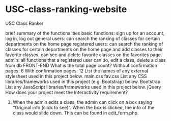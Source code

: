 # USC-class-ranking-website
USC Class Ranker

brief summary of the functionalities
basic functions: 
sign up for an account, log in, log out
general users: can search the ranking of classes for certain departments on the home page
registered users: can search the ranking of classes for certain departments on the home page and add classes to their favorite classes, can see and delete favorite classes on the favorites page.
admin: all functions that a registered user can do, edit a class, delete a class from db
FRONT-END
What is the total page count?
Without confirmation pages: 6
With confirmation pages: 12
List the names of any external stylesheet used in this project below.
main.css
fav.css
List any CSS libraries/frameworks used in this project (e.g. Bootstrap) below.
Bootstrap
List any JavaScript libraries/frameworks used in this project below.
jQuery
How does your project meet the Interactivity requirement?
1. When the admin edits a class, the admin can click on a box saying “Original info (click to see)”. When the box is clicked, the info of the class would slide down. This can be found in edit_form.php.
